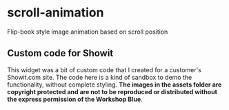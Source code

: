 # scroll-animation
Flip-book style image animation based on scroll position

## Custom code for Showit
This widget was a bit of custom code that I created for a customer's Showit.com site. The code here is a kind of sandbox to demo the functionality, without complete styling.
**The images in the assets folder are copyright protected and are not to be reproduced or distributed without the express permission of the Workshop Blue**.
